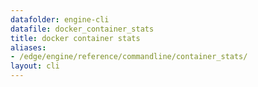 ```yaml
---
datafolder: engine-cli
datafile: docker_container_stats
title: docker container stats
aliases:
- /edge/engine/reference/commandline/container_stats/
layout: cli
---
```


<!--
This page is automatically generated from Docker's source code. If you want to
suggest a change to the text that appears here, open a ticket or pull request
in the source repository on GitHub:

https://github.com/docker/cli
-->